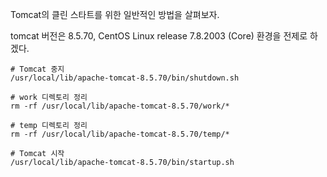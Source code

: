 Tomcat의 클린 스타트를 위한 일반적인 방법을 살펴보자.

tomcat 버전은 8.5.70, CentOS Linux release 7.8.2003 (Core) 환경을 전제로 하겠다.
```
# Tomcat 중지
/usr/local/lib/apache-tomcat-8.5.70/bin/shutdown.sh

# work 디렉토리 정리
rm -rf /usr/local/lib/apache-tomcat-8.5.70/work/*

# temp 디렉토리 정리
rm -rf /usr/local/lib/apache-tomcat-8.5.70/temp/*

# Tomcat 시작
/usr/local/lib/apache-tomcat-8.5.70/bin/startup.sh
```

